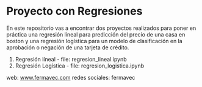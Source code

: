 # Proyecto con Regresiones

En este repositorio vas a encontrar dos proyectos realizados para poner en práctica una regresión líneal para predicción del precio de una casa en boston y una regresión logística para un modelo de clasificación en la aprobación o negación de una tarjeta de crédito.

1. Regresión líneal - file: regresion_lineal.ipynb
2. Regresión Logística - file: regresion_logistica.ipynb

web: www.fermavec.com
redes sociales: fermavec